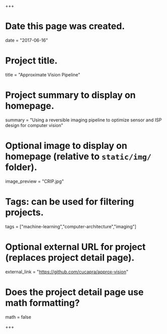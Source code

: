+++
# Date this page was created.
date = "2017-06-16"

# Project title.
title = "Approximate Vision Pipeline"

# Project summary to display on homepage.
summary = "Using a reversible imaging pipeline to optimize sensor and ISP design for computer vision"

# Optional image to display on homepage (relative to `static/img/` folder).
image_preview = "CRIP.jpg"

# Tags: can be used for filtering projects.
tags = ["machine-learning","computer-architecture","imaging"]

# Optional external URL for project (replaces project detail page).
external_link = "https://github.com/cucapra/approx-vision"

# Does the project detail page use math formatting?
math = false

+++

